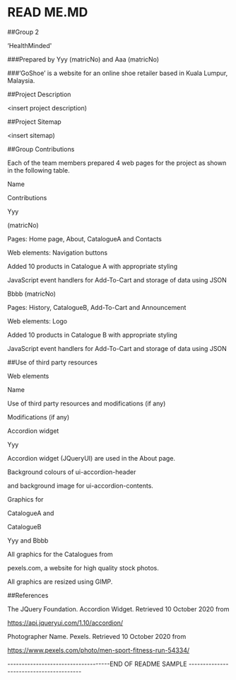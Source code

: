 
<h1>READ ME.MD</h1>

##Group 2 

‘HealthMinded' 

###Prepared by Yyy (matricNo) and Aaa (matricNo) 

###‘GoShoe’ is a website for an online shoe retailer based in Kuala Lumpur, Malaysia. 

 

 

 

##Project Description 

<insert project description) 

 

##Project Sitemap 

<insert sitemap) 

 

##Group Contributions 

 

Each of the team members prepared 4 web pages for the project as shown in the following table. 

 

Name 

Contributions 

Yyy 

(matricNo) 

Pages: Home page, About, CatalogueA and Contacts 

 Web elements: Navigation buttons 

Added 10 products in Catalogue A with appropriate styling 

JavaScript event handlers for Add-To-Cart and storage of data using JSON 

 

Bbbb (matricNo) 

Pages: History, CatalogueB, Add-To-Cart and Announcement 

Web elements: Logo 

Added 10 products in Catalogue B with appropriate styling 

JavaScript event handlers for Add-To-Cart and storage of data using JSON 

 

 

 

 

 

 

 

 

 

 

 

 

 

 

##Use of third party resources 

 

 

Web elements 

Name 

Use of third party resources and modifications (if any) 

 

Modifications (if any) 

Accordion widget 

Yyy 

 

Accordion widget (JQueryUI) are used in the About page.  

 

Background colours of ui-accordion-header 

and background image for ui-accordion-contents. 

 

Graphics for 

CatalogueA and 

CatalogueB 

Yyy and Bbbb  

All graphics for the Catalogues from 

pexels.com, a website for high quality stock photos. 

 

All graphics are resized using GIMP. 

 

##References 

 

The JQuery Foundation. Accordion Widget. Retrieved 10 October 2020 from 

https://api.jqueryui.com/1.10/accordion/ 

 

Photographer Name. Pexels. Retrieved 10 October 2020 from 

https://www.pexels.com/photo/men-sport-fitness-run-54334/ 

 

------------------------------------END OF README SAMPLE ---------------------------------------- 
